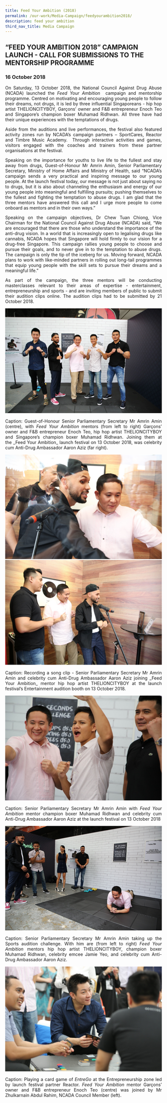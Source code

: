 ```yaml
---
title: Feed Your Ambition (2018)
permalink: /our-work/Media-Campaign/feedyourambition2018/
description: feed your ambition
third_nav_title: Media Campaign
---
```

“FEED YOUR AMBITION 2018” CAMPAIGN LAUNCH - CALL FOR SUBMISSIONS TO THE MENTORSHIP PROGRAMME
--------------------------------------------------------------------------------------------

### 16 October 2018

<p align="justify"> On Saturday, 13 October 2018, the National Council Against Drug Abuse (NCADA) launched the <i>Feed Your Ambition </i> campaign and mentorship programme. Centred on motivating and encouraging young people to follow their dreams, not drugs, it is led by three influential Singaporeans - hip hop artist THELIONCITYBOY, Garçons’ owner and F&B entrepreneur Enoch Teo and Singapore’s champion boxer Muhamad Ridhwan. All three have had their unique experiences with the temptations of drugs.

<p align="justify"> Aside from the auditions and live performances, the festival also featured activity zones run by NCADA’s campaign partners – SportCares, Reactor and Timbre Music Academy.  Through interactive activities and games, visitors engaged with the coaches and trainers from these partner organisations at the festival.

<p align="justify">Speaking on the importance for youths to live life to the fullest and stay away from drugs, Guest-of-Honour Mr Amrin Amin, Senior Parliamentary Secretary, Ministry of Home Affairs and Ministry of Health, said “NCADA’s campaign sends a very practical and inspiring message to our young people. At the launch festival today, our message is not just about saying no to drugs, but it is also about channeling the enthusiasm and energy of our young people into meaningful and fulfilling pursuits; pushing themselves to the fullest and fighting the temptation to abuse drugs. I am glad that the three mentors have answered this call and I urge more people to come onboard as mentors and in their own ways.”

<p align="justify">Speaking on the campaign objectives, Dr Chew Tuan Chiong, Vice Chairman for the National Council Against Drug Abuse (NCADA) said, “We are encouraged that there are those who understand the importance of the anti-drug vision. In a world that is increasingly open to legalising drugs like cannabis, NCADA hopes that Singapore will hold firmly to our vision for a drug-free Singapore. This campaign rallies young people to choose and pursue their goals, and to never give in to the temptation to abuse drugs. The campaign is only the tip of the iceberg for us. Moving forward, NCADA plans to work with like-minded partners in rolling out long-tail programmes that equip young people with the skill sets to pursue their dreams and a meaningful life.”

<p><p align="justify">As part of the campaign, the three mentors will be conducting masterclasses relevant to their areas of expertise - entertainment, entrepreneurship and sports - and are inviting members of public to submit their audition clips online. The audition clips had to be submitted by 21 October 2018. </p> 
	
![](/images/FYA/2018-media-launch-1.png)</br>

<p align="justify">Caption: Guest-of-Honour Senior Parliamentary Secretary Mr Amrin Amin (centre), with <i>Feed Your Ambition</i> mentors (from left to right) Garçons’ owner and F&B entrepreneur Enoch Teo, hip hop artist THELIONCITYBOY and Singapore’s champion boxer Muhamad Ridhwan. Joining them at the _Feed Your Ambition_ launch festival on 13 October 2018, was celebrity cum Anti-Drug Ambassador Aaron Aziz (far right). </p>
  
![](/images/FYA/2018-media-launch-2.png)
![](/images/FYA/2018-media-launch-3.jpg)

<p align="justify"> Caption: Recording a song clip - Senior Parliamentary Secretary Mr Amrin Amin and celebrity cum Anti-Drug Ambassador Aaron Aziz joining _Feed Your Ambition_ mentor hip hop artist THELIONCITYBOY at the launch festival’s Entertainment audition booth on 13 October 2018.  </p>
  
![](/images/FYA/2018-media-launch-4.jpg) 
<p align="justify"> Caption: Senior Parliamentary Secretary Mr Amrin Amin with <i>Feed Your Ambition</i> mentor champion boxer Muhamad Ridhwan and celebrity cum Anti-Drug Ambassador Aaron Aziz at the launch festival on 13 October 2018  </p>
  
![](/images/FYA/2018-media-launch-5.png)
<p align="justify">Caption: Senior Parliamentary Secretary Mr Amrin Amin taking up the Sports audition challenge. With him are (from left to right) <i>Feed Your Ambition</i> mentors hip hop artist THELIONCITYBOY, champion boxer Muhamad Ridhwan, celebrity emcee Jamie Yeo, and celebrity cum Anti-Drug Ambassador Aaron Aziz.  </p>
  
![](/images/FYA/2018-media-launch-6.jpg)

<p align="justify">Caption: Playing a card game of <i>EntreGo</i> at the Entrepreneurship zone led by launch festival partner Reactor. <i>Feed Your Ambition</i> mentor Garçons’ owner and F&B entrepreneur Enoch Teo (centre) was joined by Mr Zhulkarnain Abdul Rahim, NCADA Council Member (left).</p>